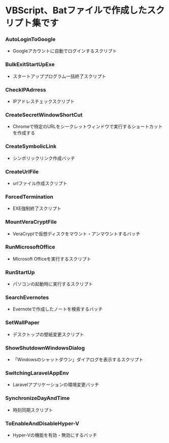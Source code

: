 # VBScript、Batファイルで作成したスクリプト集です

### AutoLoginToGoogle
- Googleアカウントに自動でログインするスクリプト

### BulkExitStartUpExe
- スタートアッププログラム一括終了スクリプト

### CheckIPAdrress
- IPアドレスチェックスクリプト

### CreateSecretWindowShortCut
- Chromeで特定のURLをシークレットウィンドウで実行するショートカットを作成する

### CreateSymbolicLink
- シンボリックリンク作成バッチ

### CreateUrlFile
- urlファイル作成スクリプト

### ForcedTermination
- EXE強制終了スクリプト

### MountVeraCryptFile
- VeraCryptで仮想ディスクをマウント・アンマウントするバッチ

### RunMicrosoftOffice
- Microsoft Officeを実行するスクリプト

### RunStartUp
- パソコンの起動時に実行するスクリプト

### SearchEvernotes
- Evernoteで作成したノートを検索するバッチ

### SetWallPaper
- デスクトップの壁紙変更スクリプト

### ShowShutdownWindowsDialog
- 「Windowsのシャットダウン」ダイアログを表示するスクリプト

### SwitchingLaravelAppEnv
- Laravelアプリケーションの環境変更バッチ

### SynchronizeDayAndTime
- 時刻同期スクリプト

### ToEnableAndDisableHyper-V
- Hyper-Vの機能を有効・無効にするバッチ